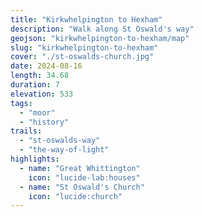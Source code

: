 ```yaml
---
title: "Kirkwhelpington to Hexham"
description: "Walk along St Oswald's way"
geojson: "kirkwhelpington-to-hexham/map"
slug: "kirkwhelpington-to-hexham"
cover: "./st-oswalds-church.jpg"
date: 2024-08-16
length: 34.68
duration: 7
elevation: 533
tags:
  - "moor"
  - "history"
trails:
  - "st-oswalds-way"
  - "the-way-of-light"
highlights:
  - name: "Great Whittington"
    icon: "lucide-lab:houses"
  - name: "St Oswald's Church"
    icon: "lucide:church"
---
```

